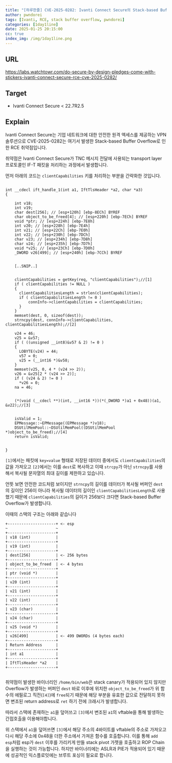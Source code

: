 ```yaml
---
title: "[하루한줄] CVE-2025-0282: Ivanti Connect Secure의 Stack-based Buffer Overflow 취약점"
author: pwndorei
tags: [Ivanti, RCE, stack buffer overflow, pwndorei]
categories: [1day1line]
date: 2025-01-25 20:15:00
cc: true
index_img: /img/1day1line.png
---
```


## URL

https://labs.watchtowr.com/do-secure-by-design-pledges-come-with-stickers-ivanti-connect-secure-rce-cve-2025-0282/

## Target

- Ivanti Connect Secure < 22.7R2.5

## Explain

Ivanti Connect Secure는 기업 네트워크에 대한 안전한 원격 액세스를 제공하는 VPN 솔루션으로 CVE-2025-0282는 여기서 발생한 Stack-based Buffer Overflow로 인한 RCE 취약점입니다.

취약점은 Ivanti Connect Secure가 TNC 메시지 전달에 사용되는 transport layer 프로토콜인 IF-T 패킷을 처리하는 과정에서 발생합니다.

먼저 아래의 코드는 `clientCapabilities` 키를 처리하는 부분을 간략화한 것입니다.

```

int __cdecl ift_handle_1(int a1, IftTlsHeader *a2, char *a3)
{

    int v18;
    int v19;
    char dest[256]; // [esp+120h] [ebp-8ECh] BYREF
    char object_to_be_freed[4]; // [esp+220h] [ebp-7ECh] BYREF
    void *ptr; // [esp+224h] [ebp-7E8h]
    int v20; // [esp+228h] [ebp-7E4h]
    int v21; // [esp+22Ch] [ebp-7E0h]
    int v22; // [esp+230h] [ebp-7DCh]
    char v23; // [esp+234h] [ebp-7D8h]
    char v24; // [esp+235h] [ebp-7D7h]
    void *v25; // [esp+23Ch] [ebp-7D0h]
    _DWORD v26[499]; // [esp+240h] [ebp-7CCh] BYREF


    [..SNIP..]


    clientCapabilities = getKey(req, "clientCapabilities");//[1]
    if ( clientCapabilities != NULL )
    {
      clientCapabilitiesLength = strlen(clientCapabilities);
      if ( clientCapabilitiesLength != 0 )
	      connInfo->clientCapabilities = clientCapabilities;
      }
    }
    memset(dest, 0, sizeof(dest));
    strncpy(dest, connInfo->clientCapabilities, clientCapabilitiesLength);//[2]

    v24 = 46;
    v25 = &v57;
    if ( ((unsigned __int8)&v57 & 2) != 0 )
    {
      LOBYTE(v24) = 44;
      v57 = 0;
      v25 = (__int16 *)&v58;
    }
    memset(v25, 0, 4 * (v24 >> 2));
    v26 = &v25[2 * (v24 >> 2)];
    if ( (v24 & 2) != 0 )
      *v26 = 0;
    na = 46;


    (*(void (__cdecl **)(int, __int16 *))(*(_DWORD *)a1 + 0x48))(a1, &v22);//[3]  


    isValid = 1;
    EPMessage::~EPMessage((EPMessage *)v18);
    DSUtilMemPool::~DSUtilMemPool((DSUtilMemPool *)object_to_be_freed);//[4]
    return isValid;


}

```

`[1]`에서는 패킷에 `key=value` 형태로 저장된 데이터 중에서도 `clientCapabilities`의 값을 가져오고 `[2]`에서는 이를 `dest`로 복사하고 이때 `strcpy`가 아닌 `strncpy`를 사용해서 복사될 문자열의 최대 길이를 제한하고 있습니다.

언뜻 보면 안전한 코드처럼 보이지만 `strncpy`의 길이를 데이터가 복사될 버퍼인 `dest`의 길이인 256이 아니라 복사될 데이터의 길이인 `clientCapabilitiesLength`로 사용했기 때문에 `clientCapabilities`의 길이가 256보다 크다면 Stack-based Buffer Overflow가 발생합니다.

이때의 스택의 구조는 아래와 같습니다

```
+---------------------+ <- esp
~                     ~
+---------------------+
| v18 (int)           |
+---------------------+
| v19 (int)           |
+---------------------+
| dest[256]           | <- 256 bytes
+---------------------+
| object_to_be_freed  | <- 4 bytes
+---------------------+
| ptr (void *)        |
+---------------------+
| v20 (int)           |
+---------------------+
| v21 (int)           |
+---------------------+
| v22 (int)           |
+---------------------+
| v23 (char)          |
+---------------------+
| v24 (char)          |
+---------------------+
| v25 (void *)        |
+---------------------+
| v26[499]            | <- 499 DWORDs (4 bytes each)
+---------------------+
| Return Address      |
+---------------------+
| int a1              |
+---------------------+
| IftTlsHeader *a2    |
+---------------------+


```


취약점이 발생한 바이너리인 `/home/bin/web`은 stack canary가 적용되어 있지 않지만 Overflow가 발생하는 버퍼인 `dest` 바로 이후에 위치한 `object_to_be_freed`가 위 함수의 에필로그 직전(`[4]`)에 `free`되기 때문에 해당 부분을 유효한 값으로 전달하지 못하면 변조된 return address로 `ret` 하기 전에 크래시가 발생합니다.

따라서 스택에 존재하는 `a1`을 덮어쓰고 `[3]`에서 변조된 `a1`의 vftable을 통해 발생하는 간접호출을 이용해야합니다.

위 스택에서 `a1`을 덮어쓰면 `[3]`에서 해당 주소의 4바이트를 vftable의 주소로 가져오고 다시 해당 주소에 0x48을 더한 주소에서 가져온 함수를 호출합니다. 이를 통해 `add esp`처럼 esp가 `dest` 이후를 가리키게 만들 stack pivot 가젯을 호출하고 ROP Chain을 실행하는 것이 가능합니다. 하지만 바이너리에는 ASLR과 PIE가 적용되어 있기 때문에 성공적인 익스플로잇에는 브루트 포싱이 필요로 합니다.